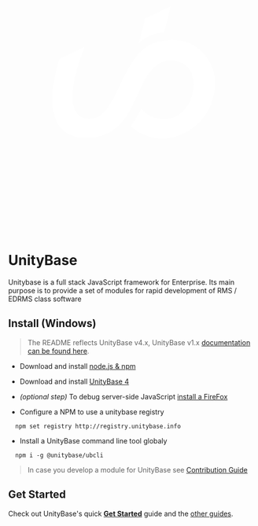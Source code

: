 <svg version="1.1" xmlns="http://www.w3.org/2000/svg" xmlns:xlink="http://www.w3.org/1999/xlink" x="0px" y="0px"
	 width="100%" viewBox="0 0 150 150" enable-background="new 0 0 150 150" xml:space="preserve">
  <g>
    <path fill="#fff" d="m 82.827902,20.258506 -3.779969,15.080556 c 0,0 5.122147,-6.232156 15.281068,-6.633182 l 3.982395,-15.735811 -15.483494,7.288437 z"/>
    <path fill="#fff" d="m 31.093126,44.607672 15.197597,-7.152209 c 0,0 -17.315918,41.004075 1.222257,43.485045 C 66.9453,83.541387 67.022049,40.979283 89.740267,34.675171 115.18984,27.614102 125.57613,48.325282 125.22308,58.900574 124.58701,78.00479 113.55506,85.416024 109.79523,87.783786 89.272088,100.7038 74.196327,85.414109 74.196327,85.414109 c 0,0 4.257743,-5.779322 6.262859,-10.605033 1.771979,2.30445 5.978881,6.354005 14.303458,6.354005 18.625476,0 25.615546,-33.655194 4.957133,-35.488572 C 86.311429,44.484868 80.758515,61.719244 78.372527,66.327164 73.7694,75.217777 67.803948,94.332542 44.394981,92.349494 15.036875,89.86469 31.093126,44.607672 31.093126,44.607672 z"/>
  </g>
</svg>

# UnityBase

Unitybase is a full stack JavaScript framework for Enterprise. Its main purpose is to provide a set of modules for rapid development of RMS / EDRMS class software


## Install (Windows)

> The README reflects UnityBase v4.x, UnityBase v1.x [documentation can be found here](https://gitlab.intecracy.com/unitybase/samples/tree/master/courses/tutorial).

  - Download and install [node.js & npm](https://nodejs.org/en/download/)
  - Download and install [UnityBase 4](https://unitybase.info/downloads/UnityBaseSetup-v4.exe)
  - _(optional step)_ To debug server-side JavaScript [install a FireFox](https://www.mozilla.org/ru/firefox/new/)

  - Configure a NPM to use a unitybase registry
```
  npm set registry http://registry.unitybase.info 
```
  - Install a UnityBase command line tool globaly
```
  npm i -g @unitybase/ubcli
```

> In case you develop a module for UnityBase see [Contribution Guide](CONTRIBUTING.md)

## Get Started

Check out UnityBase's quick [**Get Started**](https://gitlab.intecracy.com/unitybase/samples/tree/master/courses/tutorial-v4) guide and the [other guides](https://gitlab.intecracy.com/unitybase/samples).
